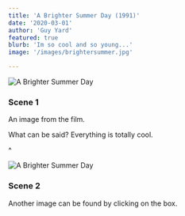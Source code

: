 ```yaml
---
title: 'A Brighter Summer Day (1991)'
date: '2020-03-01'
author: 'Guy Yard'
featured: true
blurb: 'Im so cool and so young...'
image: '/images/brightersummer.jpg'

---
```

<div markdown="1">

![A Brighter Summer Day](/images/brightersummer.jpg)

### Scene 1

An image from the film.

What can be said? Everything is totally cool.
</div>^
<div markdown="1">

![A Brighter Summer Day](/images/mauvais.jpg)

### Scene 2

Another image can be found by clicking on the box.
</div>